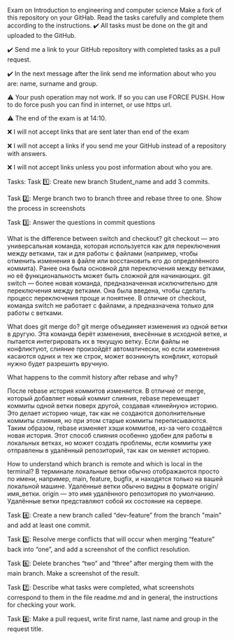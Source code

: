 Exam on Introduction to engineering and computer science
Make a fork of this repository on your GitHab. Read the tasks carefully and complete them according to the instructions.
✔️ All tasks must be done on the git and uploaded to the GitHub.

✔️ Send me a link to your GitHub repository with completed tasks as a pull request.

✔️ In the next message after the link send me information about who you are: name, surname and group.

⚠️ Your push operation may not work. If so you can use FORCE PUSH. How to do force push you can find in internet, or use https url.

⚠️ The end of the exam is at 14:10.

❌ I will not accept links that are sent later than end of the exam

❌ I will not accept a links if you send me your GitHub instead of a repository with answers.

❌ I will not accept links unless you post information about who you are.

Tasks:
Task 1️⃣: Create new branch Student_name and add 3 commits.

Task 2️⃣: Merge branch two to branch three and rebase three to one. Show the process in screenshots

Task 3️⃣: Answer the questions in commit questions

What is the difference between switch and checkout?
git checkout — это универсальная команда, которая используется как для переключения между ветками, так и для работы с файлами (например, чтобы отменить изменения в файле или восстановить его до определённого коммита). Ранее она была основной для переключения между ветками, но её функциональность может быть сложной для начинающих.
git switch — более новая команда, предназначенная исключительно для переключения между ветками. Она была введена, чтобы сделать процесс переключения проще и понятнее. В отличие от checkout, команда switch не работает с файлами, а предназначена только для работы с ветками.

What does git merge do?
git merge объединяет изменения из одной ветки в другую. Эта команда берёт изменения, внесённые в исходной ветке, и пытается интегрировать их в текущую ветку. Если файлы не конфликтуют, слияние произойдёт автоматически, но если изменения касаются одних и тех же строк, может возникнуть конфликт, который нужно будет разрешить вручную.

What happens to the commit history after rebase and why?

После rebase история коммитов изменяется. В отличие от merge, который добавляет новый коммит слияния, rebase перемещает коммиты одной ветки поверх другой, создавая «линейную» историю. Это делает историю чище, так как не создаются дополнительные коммиты слияния, но при этом старые коммиты переписываются.
Таким образом, rebase изменяет хэши коммитов, из-за чего создаётся новая история. Этот способ слияния особенно удобен для работы в локальных ветках, но может создать проблемы, если коммиты уже отправлены в удалённый репозиторий, так как он меняет историю.

How to understand which branch is remote and which is local in the terminal?
В терминале локальные ветки обычно отображаются просто по имени, например, main, feature, bugfix, и находятся только на вашей локальной машине.
Удалённые ветки обычно видны в формате origin/имя_ветки. origin — это имя удалённого репозитория по умолчанию. Удалённые ветки представляют собой их состояние на сервере.

Task 4️⃣: Create a new branch called “dev-feature” from the branch "main" and add at least one commit.


Task 5️⃣: Resolve merge conflicts that will occur when merging “feature” back into “one”, and add a screenshot of the conflict resolution.

Task 6️⃣: Delete branches “two” and “three” after merging them with the main branch. Make a screenshot of the result.

Task 7️⃣: Describe what tasks were completed, what screenshots correspond to them in the file readme.md and in general, the instructions for checking your work.

Task 8️⃣: Make a pull request, write first name, last name and group in the request title.
 



